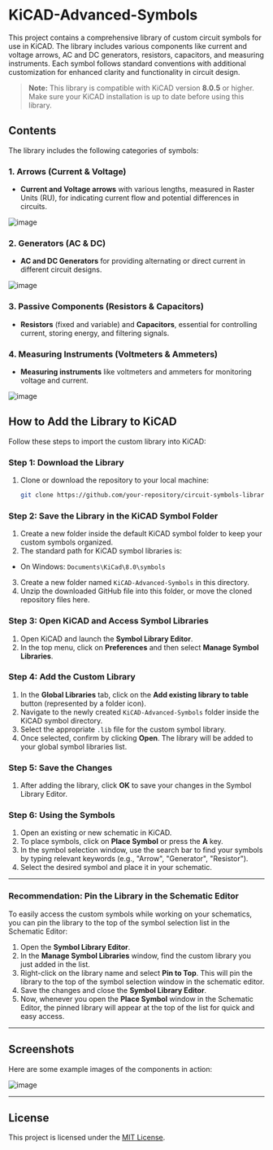 # KiCAD-Advanced-Symbols

This project contains a comprehensive library of custom circuit symbols for use in KiCAD. The library includes various components like current and voltage arrows, AC and DC generators, resistors, capacitors, and measuring instruments. Each symbol follows standard conventions with additional customization for enhanced clarity and functionality in circuit design.

> **Note:** This library is compatible with KiCAD version **8.0.5** or higher. Make sure your KiCAD installation is up to date before using this library.

## Contents

The library includes the following categories of symbols:

### 1. Arrows (Current & Voltage)
- **Current and Voltage arrows** with various lengths, measured in Raster Units (RU), for indicating current flow and potential differences in circuits.

![image](https://github.com/user-attachments/assets/a629d48e-b4fb-4bc6-b0e7-4f7a162f6d39)

### 2. Generators (AC & DC)
- **AC and DC Generators** for providing alternating or direct current in different circuit designs.

![image](https://github.com/user-attachments/assets/22aa7aa6-e324-4932-b8ba-edb72365529b)

### 3. Passive Components (Resistors & Capacitors)
- **Resistors** (fixed and variable) and **Capacitors**, essential for controlling current, storing energy, and filtering signals.

### 4. Measuring Instruments (Voltmeters & Ammeters)
- **Measuring instruments** like voltmeters and ammeters for monitoring voltage and current.

![image](https://github.com/user-attachments/assets/76bbb5d0-30d4-4e99-acc5-098461ee6442)


## How to Add the Library to KiCAD

Follow these steps to import the custom library into KiCAD:

### Step 1: Download the Library
1. Clone or download the repository to your local machine:
   ```bash
   git clone https://github.com/your-repository/circuit-symbols-library.git
	```

### Step 2: Save the Library in the KiCAD Symbol Folder
1. Create a new folder inside the default KiCAD symbol folder to keep your custom symbols organized.
2. The standard path for KiCAD symbol libraries is:
- On Windows: `Documents\KiCad\8.0\symbols`
3. Create a new folder named `KiCAD-Advanced-Symbols` in this directory.
4. Unzip the downloaded GitHub file into this folder, or move the cloned repository files here.

### Step 3: Open KiCAD and Access Symbol Libraries
1. Open KiCAD and launch the **Symbol Library Editor**.
2. In the top menu, click on **Preferences** and then select **Manage Symbol Libraries**.

### Step 4: Add the Custom Library
1. In the **Global Libraries** tab, click on the **Add existing library to table** button (represented by a folder icon).
2. Navigate to the newly created `KiCAD-Advanced-Symbols` folder inside the KiCAD symbol directory.
3. Select the appropriate `.lib` file for the custom symbol library.
4. Once selected, confirm by clicking **Open**. The library will be added to your global symbol libraries list.

### Step 5: Save the Changes
1. After adding the library, click **OK** to save your changes in the Symbol Library Editor.

### Step 6: Using the Symbols
1. Open an existing or new schematic in KiCAD.
2. To place symbols, click on **Place Symbol** or press the **A** key.
3. In the symbol selection window, use the search bar to find your symbols by typing relevant keywords (e.g., "Arrow", "Generator", "Resistor").
4. Select the desired symbol and place it in your schematic.

---

### Recommendation: Pin the Library in the Schematic Editor
To easily access the custom symbols while working on your schematics, you can pin the library to the top of the symbol selection list in the Schematic Editor:

1. Open the **Symbol Library Editor**.
2. In the **Manage Symbol Libraries** window, find the custom library you just added in the list.
3. Right-click on the library name and select **Pin to Top**. This will pin the library to the top of the symbol selection window in the schematic editor.
4. Save the changes and close the **Symbol Library Editor**.
5. Now, whenever you open the **Place Symbol** window in the Schematic Editor, the pinned library will appear at the top of the list for quick and easy access.

---

## Screenshots

Here are some example images of the components in action:

![image](https://github.com/user-attachments/assets/9fabc51f-2764-412a-bf84-b49f3f733746)

---

## License

This project is licensed under the [MIT License](LICENSE).
